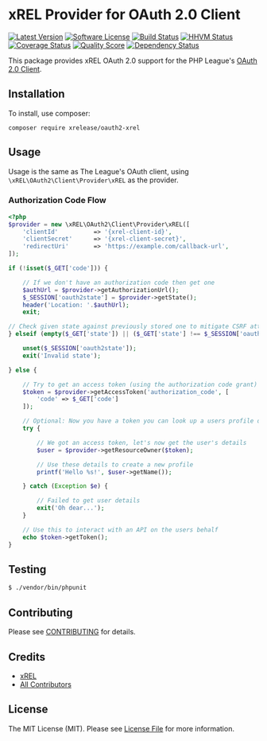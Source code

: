 # xREL Provider for OAuth 2.0 Client
[![Latest Version](https://img.shields.io/github/release/xrelease/oauth2-xrel.svg?style=flat-square)](https://github.com/xrelease/oauth2-xrel/releases)
[![Software License](https://img.shields.io/badge/license-MIT-brightgreen.svg?style=flat-square)](LICENSE.md)
[![Build Status](https://scrutinizer-ci.com/g/xrelease/oauth2-xrel/badges/build.png?b=master)](https://scrutinizer-ci.com/g/xrelease/oauth2-xrel/build-status/master)
[![HHVM Status](https://img.shields.io/hhvm/xrelease/oauth2-xrel.svg?style=flat-square)](http://hhvm.h4cc.de/package/xrelease/oauth2-xrel)
[![Coverage Status](https://img.shields.io/scrutinizer/coverage/g/xrelease/oauth2-xrel.svg?style=flat-square)](https://scrutinizer-ci.com/g/xrelease/oauth2-xrel/code-structure)
[![Quality Score](https://img.shields.io/scrutinizer/g/xrelease/oauth2-xrel.svg?style=flat-square)](https://scrutinizer-ci.com/g/xrelease/oauth2-xrel)
[![Dependency Status](https://www.versioneye.com/user/projects/570a2acafcd19a0039f16a1a/badge.svg?style=flat)](https://www.versioneye.com/php/xrelease:oauth2-xrel/1.0.0)

This package provides xREL OAuth 2.0 support for the PHP League's [OAuth 2.0 Client](https://github.com/thephpleague/oauth2-client).

## Installation

To install, use composer:

```
composer require xrelease/oauth2-xrel
```

## Usage

Usage is the same as The League's OAuth client, using `\xREL\OAuth2\Client\Provider\xREL` as the provider.

### Authorization Code Flow

```php
<?php
$provider = new \xREL\OAuth2\Client\Provider\xREL([
    'clientId'          => '{xrel-client-id}',
    'clientSecret'      => '{xrel-client-secret}',
    'redirectUri'       => 'https://example.com/callback-url',
]);

if (!isset($_GET['code'])) {

    // If we don't have an authorization code then get one
    $authUrl = $provider->getAuthorizationUrl();
    $_SESSION['oauth2state'] = $provider->getState();
    header('Location: '.$authUrl);
    exit;

// Check given state against previously stored one to mitigate CSRF attack
} elseif (empty($_GET['state']) || ($_GET['state'] !== $_SESSION['oauth2state'])) {

    unset($_SESSION['oauth2state']);
    exit('Invalid state');

} else {

    // Try to get an access token (using the authorization code grant)
    $token = $provider->getAccessToken('authorization_code', [
        'code' => $_GET['code']
    ]);

    // Optional: Now you have a token you can look up a users profile data
    try {

        // We got an access token, let's now get the user's details
        $user = $provider->getResourceOwner($token);

        // Use these details to create a new profile
        printf('Hello %s!', $user->getName());

    } catch (Exception $e) {

        // Failed to get user details
        exit('Oh dear...');
    }

    // Use this to interact with an API on the users behalf
    echo $token->getToken();
}
```

## Testing

``` bash
$ ./vendor/bin/phpunit
```

## Contributing

Please see [CONTRIBUTING](https://github.com/xrelease/oauth2-xrel/blob/master/CONTRIBUTING.md) for details.


## Credits

- [xREL](https://github.com/xrelease)
- [All Contributors](https://github.com/xrelease/oauth2-xrel/contributors)


## License

The MIT License (MIT). Please see [License File](https://github.com/xrelease/oauth2-xrel/blob/master/LICENSE) for more information.
